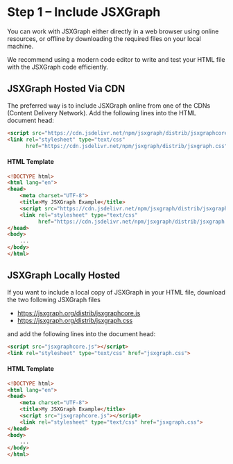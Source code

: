 # Step 1 – Include JSXGraph

You can work with JSXGraph either directly in a web browser using online resources, or offline by downloading the required files on your local machine. 

We recommend using a modern code editor to write and test your HTML file with the JSXGraph code efficiently.

## JSXGraph Hosted Via CDN

The preferred way is to include JSXGraph online from one of the CDNs (Content Delivery Network).
Add the following lines into the HTML document head:

```html
<script src="https://cdn.jsdelivr.net/npm/jsxgraph/distrib/jsxgraphcore.js"></script>
<link rel="stylesheet" type="text/css" 
      href="https://cdn.jsdelivr.net/npm/jsxgraph/distrib/jsxgraph.css">
```

#### HTML Template

```html
<!DOCTYPE html>
<html lang="en">
<head>
    <meta charset="UTF-8">
    <title>My JSXGraph Example</title>
    <script src="https://cdn.jsdelivr.net/npm/jsxgraph/distrib/jsxgraphcore.js"></script>
    <link rel="stylesheet" type="text/css"
          href="https://cdn.jsdelivr.net/npm/jsxgraph/distrib/jsxgraph.css">
</head>
<body>
    ...
</body>
</html>
```

## JSXGraph Locally Hosted

If you want to include a local copy of JSXGraph in your HTML file,
download the two following JSXGraph files

- <https://jsxgraph.org/distrib/jsxgraphcore.js>
- <https://jsxgraph.org/distrib/jsxgraph.css>

and add the following lines into the document head:

```html
<script src="jsxgraphcore.js"></script>
<link rel="stylesheet" type="text/css" href="jsxgraph.css">
```

#### HTML Template

```html
<!DOCTYPE html>
<html lang="en">
<head>
    <meta charset="UTF-8">
    <title>My JSXGraph Example</title>
    <script src="jsxgraphcore.js"></script>
    <link rel="stylesheet" type="text/css" href="jsxgraph.css">
</head>
<body>
    ...
</body>
</html>
```




